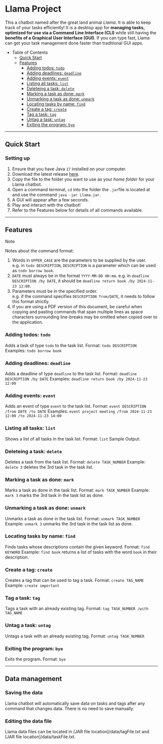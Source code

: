 # Llama Project

This a chatbot named after the great land animal _Llama_. It is able to keep track of your tasks efficiently!
It is a desktop app for **managing tasks, optimized for use via a Command Line Interface (CLI)** while still having the 
**benefits of a Graphical User Interface (GUI)**. If you can type fast, Llama can get your task management done faster 
than traditional GUI apps.

* Table of Contents
  * [Quick Start](#quick-start)
  * [Features](#features)
    * [Adding todos: `todo`](#adding-todos-todo)
    * [Adding deadlines: `deadline`](#adding-deadlines-deadline)
    * [Adding events: `event`](#adding-events-event)
    * [Listing all tasks: `list`](#listing-all-tasks-list)
    * [Deleteing a task: `delete`](#deleteing-a-task-delete)
    * [Marking a task as done: `mark`](#marking-a-task-as-done-mark)
    * [Unmarking a task as done: `unmark`](#unmarking-a-task-as-done-unmark)
    * [Locating tasks by name: `find`](#locating-tasks-by-name-find)
    * [Create a tag: `create`](#create-a-tag-create)
    * [Tag a task: `tag`](#tag-a-task-tag)
    * [Untag a task: `untag`](#untag-a-task-untag)
    * [Exiting the program: `bye`](#exiting-the-program-bye)


---

## Quick Start

### Setting up
1. Ensure that you have Java `17` installed on your computer.
2. Download the latest release [here](https://github.com/bmanara/ip/releases).
3. Copy the file to the folder you want to use as your _home folder_ for your Llama chatbot.
4. Open a command terminal, `cd` into the folder the `.jar`file is located at and use the command `java -jar Llama.jar`.
5. A GUI will appear after a few seconds.
6. Play and interact with the chatbot!
7. Refer to the Features below for details of all commands available.

---
## Features
> [!NOTE]
> Notes about the command format:<br>
> 1. Words in `UPPER_CASE` are the parameters to be supplied by the user.<br>
  e.g. in `todo DESCRIPTION`, `DESCRIPTION` is a parameter which can be used as `todo borrow book`.
> 2. `DATE` must always be in the format `YYYY-MM-DD HH:mm`.
      e.g. in `deadline DESCRIPTION /by DATE`, it should be `deadline return book /by 2024-11-23 12:00`.
> 3. Parameters must be in the specified order.<br>
      e.g. if the command specifies `DESCRIPTION from/DATE`, it needs to follow this format strictly.
> 4. If you are using a PDF version of this document, be careful when copying and pasting commands that span multiple lines as space characters surrounding line-breaks may be omitted when copied over to the application.


### Adding todos: `todo`
Adds a task of type `todo` to the task list.
Format: `todo DESCRIPTION`
Examples: `todo borrow book`

### Adding deadlines: `deadline`
Adds a deadline of type `deadline` to the task list.
Format: `deadline DESCRIPTION /by DATE`
Examples: `deadline return book /by 2024-11-23 12:00`

### Adding events: `event`
Adds an event of type `event` to the task list.
Format: `event DESCRIPTION /from DATE /to DATE`
Examples: `event project meeting /from 2024-11-23 12:00 /to 2024-11-23 14:00`

### Listing all tasks: `list`
Shows a list of all tasks in the task list.
Format: `list`
Sample Output: <add screenshot here>

### Deleteing a task: `delete`
Deletes a task from the task list.
Format: `delete TASK_NUMBER`
Example: `delete 3` deletes the 3rd task in the task list. 

### Marking a task as done: `mark`
Marks a task as done in the task list.
Format: `mark TASK_NUMBER`
Example: `mark 3` marks the 3rd task in the task list as done.

### Unmarking a task as done: `unmark`
Unmarks a task as done in the task list.
Format: `unmark TASK_NUMBER`
Example: `unmark 3` unmarks the 3rd task in the task list as done.

### Locating tasks by name: `find`
Finds tasks whose descriptions contain the given keyword.
Format: `find KEYWORD`
Example: `find book` returns a list of tasks with the word `book` in their description.

### Create a tag: `create`
Creates a tag that can be used to tag a task.
Format: `create TAG_NAME`
Example: `create important`

### Tag a task: `tag`
Tags a task with an already existing tag.
Format: `tag TASK_NUMBER /with TAG_NAME`

### Untag a task: `untag`
Untags a task with an already existing tag.
Format: `untag TASK_NUMBER`

### Exiting the program: `bye`
Exits the program.
Format: `bye`

---
##  Data management

### Saving the data
Llama chatbot will automatically save data on tasks and tags after any command that changes data. There is no need to save manually.

### Editing the data file
Llama data files can be located in [JAR file location]/data/tagFile.txt and [JAR file location]/data/taskFile.txt. 
